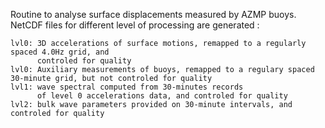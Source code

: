 Routine to analyse surface displacements measured by AZMP buoys.
NetCDF files for different level of processing are generated :

    lvl0: 3D accelerations of surface motions, remapped to a regularly spaced 4.0Hz grid, and
          controled for quality
    lvl0: Auxiliary measurements of buoys, remapped to a regulary spaced 30-minute grid, but not controled for quality
    lvl1: wave spectral computed from 30-minutes records
          of level 0 accelerations data, and controled for quality
    lvl2: bulk wave parameters provided on 30-minute intervals, and controled for quality
